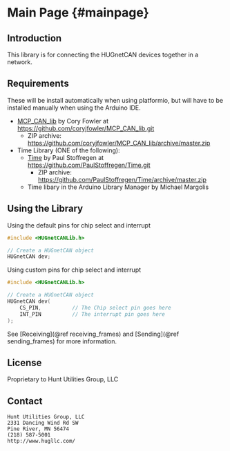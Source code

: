 Main Page                            {#mainpage}
================

Introduction
----------------

This library is for connecting the HUGnetCAN devices together in a network.

Requirements
----------------
These will be install automatically when using platformio, but will have to be installed
manually when using the Arduino IDE.

 - [MCP_CAN_lib](https://github.com/coryjfowler/MCP_CAN_lib.git) by Cory Fowler 
    at https://github.com/coryjfowler/MCP_CAN_lib.git
   - ZIP archive: https://github.com/coryjfowler/MCP_CAN_lib/archive/master.zip
 - Time Library (ONE of the following):
   - [Time](https://github.com/PaulStoffregen/Time.git) by Paul Stoffregen at https://github.com/PaulStoffregen/Time.git
     - ZIP archive: https://github.com/PaulStoffregen/Time/archive/master.zip
   - Time libary in the Arduino Library Manager by Michael Margolis

Using the Library
----------------

Using the default pins for chip select and interrupt
```cpp
#include <HUGnetCANLib.h>

// Create a HUGnetCAN object
HUGnetCAN dev;

```

Using custom pins for chip select and interrupt
```cpp
#include <HUGnetCANLib.h>

// Create a HUGnetCAN object
HUGnetCAN dev(
    CS_PIN,          // The Chip select pin goes here
    INT_PIN          // The interrupt pin goes here
);

```

See [Receiving](@ref receiving_frames) and [Sending](@ref sending_frames) for more information.

License
-----------------
Proprietary to Hunt Utilities Group, LLC


Contact
-----------------
```
Hunt Utilities Group, LLC
2331 Dancing Wind Rd SW
Pine River, MN 56474
(218) 587-5001
http://www.hugllc.com/
```